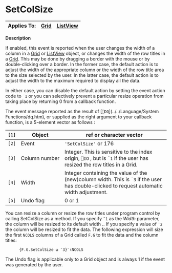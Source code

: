 




<h1 class="heading"><span class="name">SetColSize</span></h1>

| Applies To: | [Grid](./grid.md) | [ListView](./listview.md) |
| --- | --- | ---  |


**Description**


If enabled, this event is reported when the user changes the width of a column in a [Grid](./grid.md) or [ListView](./listview.md) object, or changes the width of the row titles in a [Grid](./grid.md). This may be done by dragging a border with the mouse or by double-clicking over a border. In the former case, the default action is to adjust the width of the appropriate column or the width of the row title area to the size selected by the user. In the latter case, the default action is to adjust the width to the maximum required to display all the data.



In either case, you can disable the default action by setting the event action code to `¯1` or you can selectively prevent a particular resize operation from taking place by returning 0 from a callback function.



The event message reported as the result of [`⎕DQ`](../../Language/System Functions/dq.htm), or supplied as the right argument to your callback function, is a 5-element vector as follows :


| `[1]` | Object | ref or character vector |
| --- | --- | ---  |
| `[2]` | Event | `'SetColSize'` or 176 |
| `[3]` | Column number | Integer. This is sensitive to the index origin, `⎕IO` , but is `¯1` if the user has resized the row titles in a Grid. |
| `[4]` | Width | Integer containing the value of the (new)column width. This is `¯3` if the user has double-clicked to request automatic width adjustment. |
| `[5]` | Undo flag | 0 or 1 |



You can resize a column or resize the row titles under program control by calling SetColSize as a method. If you specify `¯1` as the *Width* parameter, the column will be resized to its default width .. If you specify a value of `¯2` the column will be resized to fit the data. The following expression will size the first `NCOLS` columns of a Grid called `F.G` to fit the data and the column titles:
```apl
      {F.G.SetColSize ⍵ ¯3}¨⍳NCOLS
```


The Undo flag is applicable only to a Grid object and is always 1 if the event was generated by the user.


